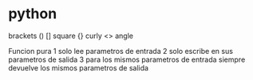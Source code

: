 # python

brackets 
()
[] square
{} curly
<> angle

Funcion pura
1 solo lee parametros de entrada 
2 solo escribe en sus parametros de salida 
3 para los mismos parametros de entrada siempre devuelve los mismos parametros de salida